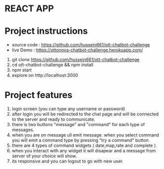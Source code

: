 
# REACT APP

# Project instructions

- source code : https://github.com/hussein661/ott-chatbot-challenge
- live Demo : https://ottonova-chatbot-challenge.herokuapp.com/

1. git clone https://github.com/hussein661/ott-chatbot-challenge
2. cd ott-chatbot-challenge && npm install
3. npm start
4. explore on http://localhost:3000

# Project features

1. login screen (you can type any username or password)
2. after login you will be redirected to the chat page and will be connected to the server and ready to communicate.
3. there is two buttons "message" and "command" for each type of  messages.
4. when you are on message ull emit message. when you select command you will emit a command type by pressing "try a command" button.
5. there are 4 types of command widgets ( date,map,rate and complete ).
6. when you interact with any widget it will disapear and a message from server of your choice will show.
7. its responsive and you can logout to go with new user.



